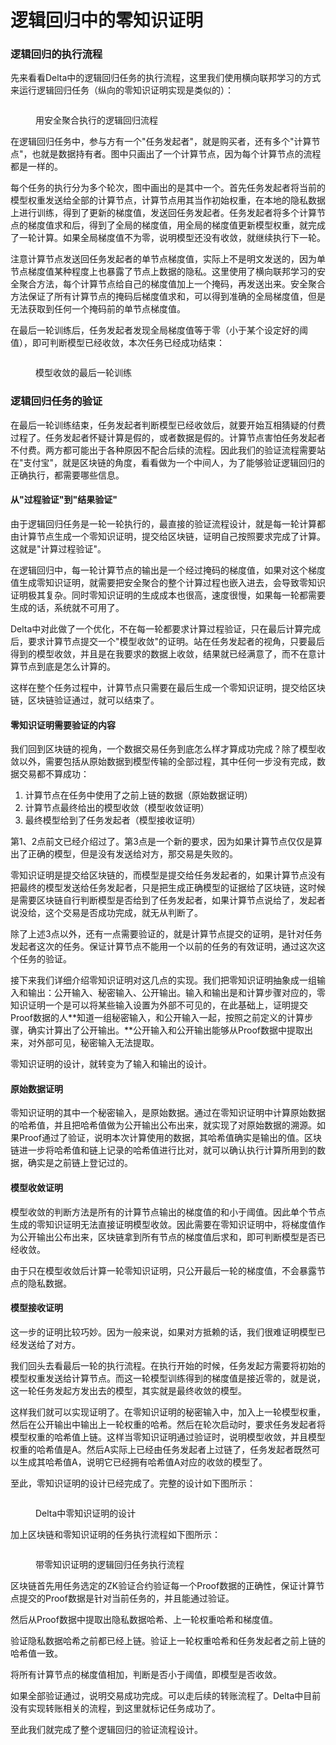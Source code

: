 # 逻辑回归中的零知识证明

### **逻辑回归的执行流程**

先来看看Delta中的逻辑回归任务的执行流程，这里我们使用横向联邦学习的方式来运行逻辑回归任务（纵向的零知识证明实现是类似的）：

<figure><img src="../.gitbook/assets/image (3).png" alt=""><figcaption><p>用安全聚合执行的逻辑回归流程</p></figcaption></figure>

在逻辑回归任务中，参与方有一个"任务发起者"，就是购买者，还有多个"计算节点"，也就是数据持有者。图中只画出了一个计算节点，因为每个计算节点的流程都是一样的。

每个任务的执行分为多个轮次，图中画出的是其中一个。首先任务发起者将当前的模型权重发送给全部的计算节点，计算节点用其当作初始权重，在本地的隐私数据上进行训练，得到了更新的梯度值，发送回任务发起者。任务发起者将多个计算节点的梯度值求和后，得到了全局的梯度值，用全局的梯度值更新模型权重，就完成了一轮计算。如果全局梯度值不为零，说明模型还没有收敛，就继续执行下一轮。

注意计算节点发送回任务发起者的单节点梯度值，实际上不是明文发送的，因为单节点梯度值某种程度上也暴露了节点上数据的隐私。这里使用了横向联邦学习的安全聚合方法，每个计算节点给自己的梯度值加上一个掩码，再发送出来。安全聚合方法保证了所有计算节点的掩码后梯度值求和，可以得到准确的全局梯度值，但是无法获取到任何一个掩码前的单节点梯度值。

在最后一轮训练后，任务发起者发现全局梯度值等于零（小于某个设定好的阈值），即可判断模型已经收敛，本次任务已经成功结束：

<figure><img src="../.gitbook/assets/image (4).png" alt=""><figcaption><p>模型收敛的最后一轮训练</p></figcaption></figure>

### **逻辑回归任务的验证**

在最后一轮训练结束，任务发起者判断模型已经收敛后，就要开始互相猜疑的付费过程了。任务发起者怀疑计算是假的，或者数据是假的。计算节点害怕任务发起者不付费。两方都可能出于各种原因不配合后续的流程。因此我们的验证流程需要站在"支付宝"，就是区块链的角度，看看做为一个中间人，为了能够验证逻辑回归的正确执行，都需要哪些信息。

#### **从"过程验证"到"结果验证"**

由于逻辑回归任务是一轮一轮执行的，最直接的验证流程设计，就是每一轮计算都由计算节点生成一个零知识证明，提交给区块链，证明自己按照要求完成了计算。这就是"计算过程验证"。

在逻辑回归中，每一轮计算节点的输出是一个经过掩码的梯度值，如果对这个梯度值生成零知识证明，就需要把安全聚合的整个计算过程也嵌入进去，会导致零知识证明极其复杂。同时零知识证明的生成成本也很高，速度很慢，如果每一轮都需要生成的话，系统就不可用了。

Delta中对此做了一个优化，不在每一轮都要求计算过程验证，只在最后计算完成后，要求计算节点提交一个"模型收敛"的证明。站在任务发起者的视角，只要最后得到的模型收敛，并且是在我要求的数据上收敛，结果就已经满意了，而不在意计算节点到底是怎么计算的。

这样在整个任务过程中，计算节点只需要在最后生成一个零知识证明，提交给区块链，区块链验证通过，就可以结束了。

#### **零知识证明需要验证的内容**

我们回到区块链的视角，一个数据交易任务到底怎么样才算成功完成？除了模型收敛以外，需要包括从原始数据到模型传输的全部过程，其中任何一步没有完成，数据交易都不算成功：

1. 计算节点在任务中使用了之前上链的数据（原始数据证明）
2. 计算节点最终给出的模型收敛（模型收敛证明）
3. 最终模型给到了任务发起者（模型接收证明）

第1、2点前文已经介绍过了。第3点是一个新的要求，因为如果计算节点仅仅是算出了正确的模型，但是没有发送给对方，那交易是失败的。

零知识证明是提交给区块链的，而模型是提交给任务发起者的，如果计算节点没有把最终的模型发送给任务发起者，只是把生成正确模型的证据给了区块链，这时候是需要区块链自行判断模型是否给到了任务发起者，如果计算节点说给了，发起者说没给，这个交易是否成功完成，就无从判断了。

除了上述3点以外，还有一点需要验证的，就是计算节点提交的证明，是针对任务发起者这次的任务。保证计算节点不能用一个以前的任务的有效证明，通过这次这个任务的验证。

接下来我们详细介绍零知识证明对这几点的实现。我们把零知识证明抽象成一组输入和输出：公开输入、秘密输入、公开输出。输入和输出是和计算步骤对应的，零知识证明一个是可以将某些输入设置为外部不可见的，在此基础上，证明提交Proof数据的人**知道一组秘密输入，和公开输入一起，按照之前定义的计算步骤，确实计算出了公开输出。**公开输入和公开输出能够从Proof数据中提取出来，对外部可见，秘密输入无法提取。

零知识证明的设计，就转变为了输入和输出的设计。

#### **原始数据证明**

零知识证明的其中一个秘密输入，是原始数据。通过在零知识证明中计算原始数据的哈希值，并且把哈希值做为公开输出公布出来，就实现了对原始数据的溯源。如果Proof通过了验证，说明本次计算使用的数据，其哈希值确实是输出的值。区块链进一步将哈希值和链上记录的哈希值进行比对，就可以确认执行计算所用到的数据，确实是之前链上登记过的。

#### **模型收敛证明**

模型收敛的判断方法是所有的计算节点输出的梯度值的和小于阈值。因此单个节点生成的零知识证明无法直接证明模型收敛。因此需要在零知识证明中，将梯度值作为公开输出公布出来，区块链拿到所有节点的梯度值后求和，即可判断模型是否已经收敛。

由于只在模型收敛后计算一轮零知识证明，只公开最后一轮的梯度值，不会暴露节点的隐私数据。

#### **模型接收证明**

这一步的证明比较巧妙。因为一般来说，如果对方抵赖的话，我们很难证明模型已经发送给了对方。

我们回头去看最后一轮的执行流程。在执行开始的时候，任务发起方需要将初始的模型权重发送给计算节点。而这一轮模型训练得到的梯度值是接近零的，就是说，这一轮任务发起方发出去的模型，其实就是最终收敛的模型。

这样我们就可以实现证明了。在零知识证明的秘密输入中，加入上一轮模型权重，然后在公开输出中输出上一轮权重的哈希。然后在轮次启动时，要求任务发起者将模型权重的哈希值上链。这样当零知识证明通过验证时，说明模型收敛，并且模型权重的哈希值是A。然后A实际上已经由任务发起者上过链了，任务发起者既然可以生成其哈希值A，说明它已经拥有哈希值A对应的收敛的模型了。

至此，零知识证明的设计已经完成了。完整的设计如下图所示：

<figure><img src="../.gitbook/assets/image.png" alt=""><figcaption><p>Delta中零知识证明的设计</p></figcaption></figure>

加上区块链和零知识证明的任务执行流程如下图所示：

<figure><img src="../.gitbook/assets/image (1).png" alt=""><figcaption><p>带零知识证明的逻辑回归任务执行流程</p></figcaption></figure>

区块链首先用任务选定的ZK验证合约验证每一个Proof数据的正确性，保证计算节点提交的Proof数据是针对当前任务的，并且能通过验证。

然后从Proof数据中提取出隐私数据哈希、上一轮权重哈希和梯度值。

验证隐私数据哈希之前都已经上链。验证上一轮权重哈希和任务发起者之前上链的哈希值一致。

将所有计算节点的梯度值相加，判断是否小于阈值，即模型是否收敛。

如果全部验证通过，说明交易成功完成。可以走后续的转账流程了。Delta中目前没有实现转账相关的流程，到这里就标记任务成功了。

至此我们就完成了整个逻辑回归的验证流程设计。
